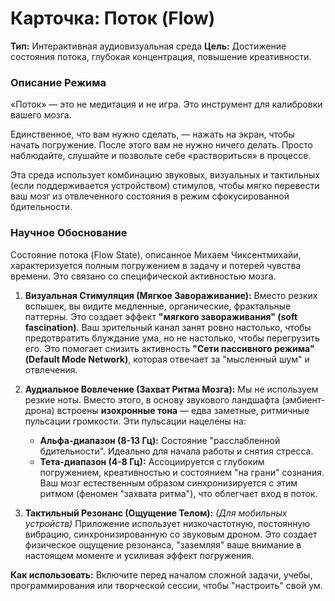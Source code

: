 # Карточка: Поток (Flow)

**Тип:** Интерактивная аудиовизуальная среда
**Цель:** Достижение состояния потока, глубокая концентрация, повышение креативности.

### Описание Режима

«Поток» — это не медитация и не игра. Это инструмент для калибровки вашего мозга.

Единственное, что вам нужно сделать, — нажать на экран, чтобы начать погружение. После этого вам не нужно ничего делать. Просто наблюдайте, слушайте и позвольте себе «раствориться» в процессе.

Эта среда использует комбинацию звуковых, визуальных и тактильных (если поддерживается устройством) стимулов, чтобы мягко перевести ваш мозг из отвлеченного состояния в режим сфокусированной бдительности.

### Научное Обоснование

Состояние потока (Flow State), описанное Михаем Чиксентмихайи, характеризуется полным погружением в задачу и потерей чувства времени. Это связано со специфической активностью мозга.

1.  **Визуальная Стимуляция (Мягкое Завораживание):**
    Вместо резких вспышек, вы видите медленные, органические, фрактальные паттерны. Это создает эффект **"мягкого завораживания" (soft fascination)**. Ваш зрительный канал занят ровно настолько, чтобы предотвратить блуждание ума, но не настолько, чтобы перегрузить его. Это помогает снизить активность **"Сети пассивного режима" (Default Mode Network)**, которая отвечает за "мысленный шум" и отвлечения.

2.  **Аудиальное Вовлечение (Захват Ритма Мозга):**
    Мы не используем резкие ноты. Вместо этого, в основу звукового ландшафта (эмбиент-дрона) встроены **изохронные тона** — едва заметные, ритмичные пульсации громкости. Эти пульсации нацелены на:
    * **Альфа-диапазон (8-13 Гц):** Состояние "расслабленной бдительности". Идеально для начала работы и снятия стресса.
    * **Тета-диапазон (4-8 Гц):** Ассоциируется с глубоким погружением, креативностью и состоянием "на грани" сознания.
    Ваш мозг естественным образом синхронизируется с этим ритмом (феномен "захвата ритма"), что облегчает вход в поток.

3.  **Тактильный Резонанс (Ощущение Телом):**
    *(Для мобильных устройств)* Приложение использует низкочастотную, постоянную вибрацию, синхронизированную со звуковым дроном. Это создает физическое ощущение резонанса, "заземляя" ваше внимание в настоящем моменте и усиливая эффект погружения.

**Как использовать:** Включите перед началом сложной задачи, учебы, программирования или творческой сессии, чтобы "настроить" свой ум.